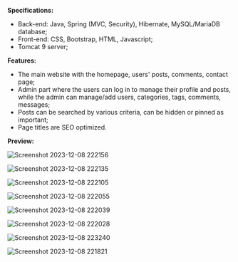 **Specifications:**

- Back-end: Java, Spring (MVC, Security), Hibernate, MySQL/MariaDB database;
- Front-end: CSS, Bootstrap, HTML, Javascript;
- Tomcat 9 server;

**Features:**

- The main website with the homepage, users' posts, comments, contact page; 	
- Admin part where the users can log in to manage their profile and posts, while the admin can manage/add users, categories, tags, comments, messages;
- Posts can be searched by various criteria, can be hidden or pinned as important;
- Page titles are SEO optimized.

**Preview:**

![Screenshot 2023-12-08 222156](https://github.com/djolemtr/Blog/assets/113414071/95872f6c-a184-4076-b342-e04bbd433dd3)

![Screenshot 2023-12-08 222135](https://github.com/djolemtr/Blog/assets/113414071/2a8291d3-b146-4033-906a-51ff30550773)

![Screenshot 2023-12-08 222105](https://github.com/djolemtr/Blog/assets/113414071/af833939-9721-4279-8923-6395611fa0d6)

![Screenshot 2023-12-08 222055](https://github.com/djolemtr/Blog/assets/113414071/18e47483-6508-4ade-b42d-8cc1feab94b8)

![Screenshot 2023-12-08 222039](https://github.com/djolemtr/Blog/assets/113414071/b7662840-1bd3-424b-8504-2687ecd36a9c)

![Screenshot 2023-12-08 222028](https://github.com/djolemtr/Blog/assets/113414071/22993818-270a-4da7-9a6c-5e6fda08e76a)



![Screenshot 2023-12-08 223240](https://github.com/djolemtr/Blog/assets/113414071/c00c2c73-7fa4-4ce5-8708-52e226d06130)


![Screenshot 2023-12-08 221821](https://github.com/djolemtr/Blog/assets/113414071/5e585e92-2922-4c81-bdc2-ed26dae9b754)

